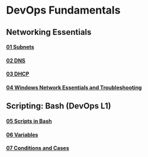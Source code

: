 # DevOps Fundamentals
## Networking Essentials
#### [01 Subnets](https://github.com/MikeBakinovski/DevOps_Fundamentals/blob/main/01%20Subnets/README.md)</br>
#### [02 DNS](https://github.com/MikeBakinovski/DevOps_Fundamentals/blob/main/02%20DNS/README.md)</br>
#### [03 DHCP](https://github.com/MikeBakinovski/DevOps_Fundamentals/blob/main/03%20DHCP/README.md)</br>
#### [04 Windows Network Essentials and Troubleshooting](https://github.com/MikeBakinovski/DevOps_Fundamentals/blob/main/04%20Windows%20Network%20Essentials%20and%20Troubleshooting/README.md)</br>
## Scripting: Bash (DevOps L1)
#### [05 Scripts in Bash](https://github.com/MikeBakinovski/DevOps_Fundamentals/blob/main/05%20Scripts%20in%20Bash/README.md)</br>
#### [06 Variables](https://github.com/MikeBakinovski/DevOps_Fundamentals/blob/main/06%20Variables/README.md)</br>
#### [07 Conditions and Cases](https://github.com/MikeBakinovski/DevOps_Fundamentals/blob/main/07%20Conditions%20and%20Cases/README.md)</br>
